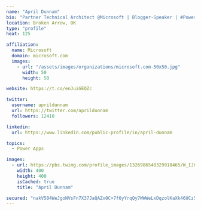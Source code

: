 ```yaml
---
name: "April Dunnam"
bio: "Partner Technical Architect @Microsoft | Blogger-Speaker | #PowerApps, #PowerAutomate, #Office365, #SharePoint | #WIT | #Karaoke Queen"
location: Broken Arrow, OK
type: "profile"
heat: 125

affiliation:
  name: Microsoft
  domain: microsoft.com
  images:
    - url: "/assets/images/organizations/microsoft.com-50x50.jpg"
      width: 50
      height: 50

website: https://t.co/enJuiGEQZc

twitter:
  username: aprildunnam
  url: https://twitter.com/aprildunnam
  followers: 12410

linkedin:
  url: https://www.linkedin.com/public-profile/in/april-dunnam

topics:
  - Power Apps

images:
  - url: https://pbs.twimg.com/profile_images/1326986540329918465/W_IJ6Ih2_400x400.jpg
    width: 400
    height: 400
    isCached: true
    title: "April Dunnam"

secured: "nakV504WeJgoNVsFn7X37JaQAZx0C+7f6yYrqQy7WWWeLxDqzolKaXk46UCz5MxXSLj0CW0Kahy9DRdW+F6Znb4uBPkqHn6qEUm4gPNQHWpFfdWFTsC0fpIS9qeLTFZk6iFdLDJ9pUevFTjrlPtcrDzWPFfi0CADJDhPy/9zDW1yOfYcyH7NFMLc+uDjsVC61j5HH+pJfgbSk4hYpiYA4+qcmWOCXVtVcH0bQbHTkE0i6kn/d+B1eL3iYEHqhbPoGN9wVrS1iZG3B8eC/Bv5rlNHBZP2kZc4xRHTwjswvfjm3EsIJPvmXAYHKPRziw0n0k7UWg9O5UFRX9eSS/+Q1SDVWFp3QIe8/2eZuuYRznsqKrBQT7OsH24zplpDNK4bVOhL4/whf1FRcP/egfpDIj3mpVJ/QJuvYzhhbiUFMKc=;xl69uC1iA94V1zuPhxT6kQ=="
---
```


